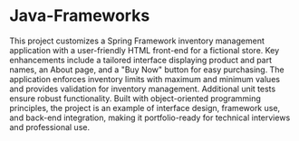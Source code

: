 # Java-Frameworks
This project customizes a Spring Framework inventory management application with a user-friendly HTML front-end for a fictional store. Key enhancements include a tailored interface displaying product and part names, an About page, and a "Buy Now" button for easy purchasing. The application enforces inventory limits with maximum and minimum values and provides validation for inventory management. Additional unit tests ensure robust functionality. Built with object-oriented programming principles, the project is an example of interface design, framework use, and back-end integration, making it portfolio-ready for technical interviews and professional use.

